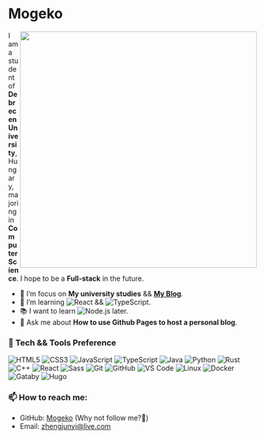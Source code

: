# Mogeko

<!--
**Mogeko/Mogeko** is a ✨ _special_ ✨ repository because its `README.md` (this file) appears on your GitHub profile.

Here are some ideas to get you started:

- 🔭 I’m currently working on ...
- 🌱 I’m currently learning ...
- 👯 I’m looking to collaborate on ...
- 🤔 I’m looking for help with ...
- 💬 Ask me about ...
- 📫 How to reach me: ...
- 😄 Pronouns: ...
- ⚡ Fun fact: ...
-->

<img align="right" src="https://github-readme-stats.vercel.app/api?username=mogeko&show_icons=true&icon_color=CE1D2D&text_color=718096&bg_color=ffffff&hide_border=true&include_all_commits=true" width="480px">

I am a student of **Debrecen University**, Hungary, majoring in **Computer Science**. I hope to be a **Full-stack** in the future.

- :telescope: I’m focus on **My university studies** && [**My Blog**][blog].
- :seedling: I’m learning ![React][shield_react] && ![TypeScript][shield_typescript].
- :books: I want to learn ![Node.js][shield_node-js] later.
- :speech_balloon: Ask me about **How to use Github Pages to host a personal blog**.

### :microscope: Tech && Tools Preference

![HTML5][shield_html5] ![CSS3][shield_css3] ![JavaScript][shield_javascript] ![TypeScript][shield_typescript] ![Java][shield_java] ![Python][shield_python] ![Rust][shield_rust] ![C++][shield_cpp] ![React][shield_react] ![Sass][shield_sass] ![Git][shield_git] ![GitHub][shield_github] ![VS Code][shield_vs-code] ![Linux][shield_linux] ![Docker][shield_docker] ![Gataby][shield_gatsby] ![Hugo][shield_hugo]

### :mailbox: How to reach me:

- GitHub: [Mogeko][github] (Why not follow me?:eyes:)
- Email: [zhengjunyi@live.com][e-mail]


<!-- Links -->
[blog]: https://mogeko.github.io
[e-mail]: mailto:zhengjunyi@live.com
[github]: https://github.com/Mogeko

<!-- Shield Links -->
[shield_cpp]: https://img.shields.io/badge/-C++-005697?style=flat&logo=c%2B%2B&logoColor=ffffff
[shield_css3]: https://img.shields.io/badge/-CSS3-1572B6?style=flat&logo=css3&logoColor=ffffff
[shield_docker]: https://img.shields.io/badge/-Docker-066aa0?style=flat&logo=docker&logoColor=ffffff
[shield_gatsby]: https://img.shields.io/badge/-Gatsby-663399?style=flat&logo=gatsby&logoColor=ffffff
[shield_git]: http://img.shields.io/badge/-Git-F1502F?style=flat&logo=git&logoColor=ffffff
[shield_github]: http://img.shields.io/badge/-GitHub-000000?style=flat&logo=github&logoColor=ffffff
[shield_html5]: https://img.shields.io/badge/-HTML5-E34F26?style=flat&logo=html5&logoColor=ffffff
[shield_hugo]: https://img.shields.io/badge/-Hugo-c70077?style=flat&logo=hugo&logoColor=ffffff
[shield_java]: https://img.shields.io/badge/-Java-d64d37?style=flat&logo=java&logoColor=ffffff
[shield_javascript]: https://img.shields.io/badge/-JavaScript-eed718?style=flat&logo=javascript&logoColor=ffffff
[shield_linux]: https://img.shields.io/badge/-Linux-3c3c3c?style=flat&logo=linux&logoColor=ffffff
[shield_node-js]: https://img.shields.io/badge/-Node.js-3C873A?style=flat&logo=Node.js&logoColor=ffffff
[shield_python]: https://img.shields.io/badge/-Python-366b98?style=flat&logo=python&logoColor=ffffff
[shield_react]: https://img.shields.io/badge/-React-53c1de?style=flat&logo=react&logoColor=ffffff
[shield_rust]: https://img.shields.io/badge/-Rust-7c512e?style=flat&logo=rust&logoColor=ffffff
[shield_sass]: https://img.shields.io/badge/-Sass-cf649a?style=flat&logo=sass&logoColor=ffffff
[shield_typescript]: https://img.shields.io/badge/-TypeScript-0381cb?style=flat&logo=typescript&logoColor=ffffff
[shield_vs-code]: http://img.shields.io/badge/-VS%20Code-007ACC?style=flat&logo=visual%20studio%20code&logoColor=ffffff
